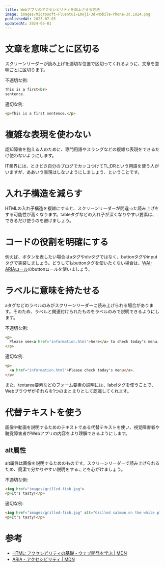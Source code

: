 ```yaml
---
title: Webアプリのアクセシビリティを向上させる方法
image: images/Microsoft-Fluentui-Emoji-3d-Mobile-Phone-3d.1024.png
publishedAt: 2023-07-05
updatedAt: 2024-05-01
---
```

# 文章を意味ごとに区切る

スクリーンリーダーが読み上げを適切な位置で区切ってくれるように、文章を意味ごとに区切ります。

不適切な例:

```html
This is a first<br>
sentence.
```

適切な例:

```html
<p>This is a first sentence.</p>
```

# 複雑な表現を使わない

認知障害を抱える人のために、専門用語やスラングなどの複雑な表現をできるだけ使わないようにします。

IT業界には、ときどき自分のブログでカッコつけてTL;DRという用語を使う人がいますが、ああいう表現はしないようにしましょう、ということです。

# 入れ子構造を減らす

HTMLの入れ子構造を複雑にすると、スクリーンリーダーが間違った読み上げをする可能性が高くなります。tableタグなどの入れ子が深くなりやすい要素は、できるだけ使うのを避けましょう。

# コードの役割を明確にする

例えば、ボタンを表したい場合はaタグやdivタグではなく、buttonタグやinputタグで実装しましょう。どうしてもbuttonタグを使いたくない場合は、[WAI-ARIAロール](https://developer.mozilla.org/ja/docs/Web/Accessibility/ARIA/Roles)のbuttonロールを使いましょう。

# ラベルに意味を持たせる

aタグなどのラベルのみがスクリーンリーダーに読み上げられる場合があります。そのため、ラベルと関連付けられたものをラベルのみで説明できるようにします。

不適切な例:

```html
<p>
  Please see<a href="information.html">here</a> to check today's menu.
</p>
```

適切な例:

```html
<p>
  <a href="information.html">Please check today's menu</a>.
</p>
```

また、textarea要素などのフォーム要素の説明には、labelタグを使うことで、Webブラウザがそれらを1つのまとまりとして認識してくれます。

# 代替テキストを使う

画像や動画を説明するためのテキストである代替テキストを使い、視覚障害者や聴覚障害者がWebアプリの内容をより理解できるようにします。

## alt属性

alt属性は画像を説明するためのものです。スクリーンリーダーで読み上げられるため、簡潔で分かりやすい説明をすることを心がけましょう。

不適切な例:

```html
<img href="images/grilled-fish.jpg">
<p>It's tasty!</p>
```

適切な例:

```html
<img href="images/grilled-fish.jpg" alt="Grilled salmon on the while plate.">
<p>It's tasty!</p>
```

# 参考

-   [HTML: アクセシビリティの基礎 - ウェブ開発を学ぶ | MDN](https://developer.mozilla.org/ja/docs/Learn/Accessibility/HTML)
-   [ARIA - アクセシビリティ | MDN](https://developer.mozilla.org/ja/docs/Web/Accessibility/ARIA)
